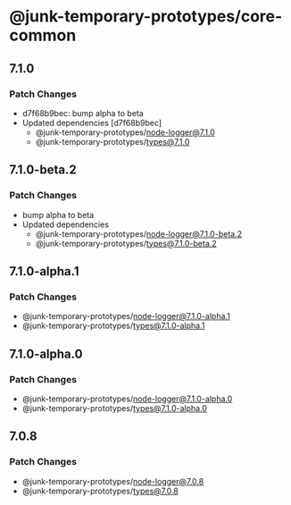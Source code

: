 # @junk-temporary-prototypes/core-common

## 7.1.0

### Patch Changes

- d7f68b9bec: bump alpha to beta
- Updated dependencies [d7f68b9bec]
  - @junk-temporary-prototypes/node-logger@7.1.0
  - @junk-temporary-prototypes/types@7.1.0

## 7.1.0-beta.2

### Patch Changes

- bump alpha to beta
- Updated dependencies
  - @junk-temporary-prototypes/node-logger@7.1.0-beta.2
  - @junk-temporary-prototypes/types@7.1.0-beta.2

## 7.1.0-alpha.1

### Patch Changes

- @junk-temporary-prototypes/node-logger@7.1.0-alpha.1
- @junk-temporary-prototypes/types@7.1.0-alpha.1

## 7.1.0-alpha.0

### Patch Changes

- @junk-temporary-prototypes/node-logger@7.1.0-alpha.0
- @junk-temporary-prototypes/types@7.1.0-alpha.0

## 7.0.8

### Patch Changes

- @junk-temporary-prototypes/node-logger@7.0.8
- @junk-temporary-prototypes/types@7.0.8
